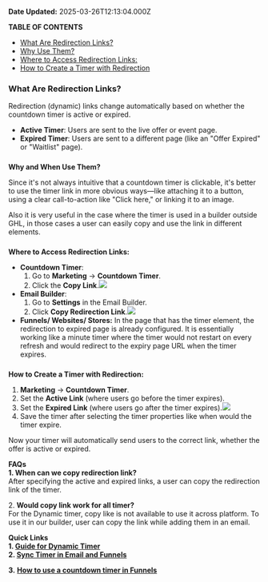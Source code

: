 **Date Updated:** 2025-03-26T12:13:04.000Z

**TABLE OF CONTENTS**

* [What Are Redirection Links?](#%E2%80%8B%E2%80%8BWhat-Are-Redirection-Links?)
* [Why Use Them?](#Why-Use-Them?)
* [Where to Access Redirection Links:](#Where-to-Access-Redirection-Links%3A)
* [How to Create a Timer with Redirection](#How-to-Create-a-Timer-with-Redirection%3A)

### **What Are Redirection Links?**

Redirection (dynamic) links change automatically based on whether the countdown timer is active or expired.

* **Active Timer**: Users are sent to the live offer or event page.
* **Expired Timer**: Users are sent to a different page (like an "Offer Expired" or "Waitlist" page).

###   
**Why and When Use Them?**

Since it's not always intuitive that a countdown timer is clickable, it's better to use the timer link in more obvious ways—like attaching it to a button, using a clear call-to-action like "Click here," or linking it to an image.  
  
Also it is very useful in the case where the timer is used in a builder outside GHL, in those cases a user can easily copy and use the link in different elements.

###   
**Where to Access Redirection Links:**

* **Countdown Timer**:  
   1. Go to **Marketing** \-> **Countdown Timer**.  
   2. Click the **Copy Link**.![](https://s3.amazonaws.com/cdn.freshdesk.com/data/helpdesk/attachments/production/155043382617/original/LPN9gJCLmuC4frlJdQemnp5Ncg1tJl2lpQ.png?1742196774)
* **Email Builder**:  
   1. Go to **Settings** in the Email Builder.  
   2. Click **Copy Redirection Link**.![](https://s3.amazonaws.com/cdn.freshdesk.com/data/helpdesk/attachments/production/155033163276/original/owuUR9aFwpUlo7W2K0HL6u0nbqLzu5xlNA.png?1726743398)
* **Funnels/ Websites/ Stores:** In the page that has the timer element, the redirection to expired page is already configured. It is essentially working like a minute timer where the timer would not restart on every refresh and would redirect to the expiry page URL when the timer expires.

###   
**How to Create a Timer with Redirection:**

1. **Marketing** \-> **Countdown Timer**.
2. Set the **Active Link** (where users go before the timer expires).
3. Set the **Expired Link** (where users go after the timer expires).![](https://s3.amazonaws.com/cdn.freshdesk.com/data/helpdesk/attachments/production/155033163101/original/QPOtIcIZR3uacsy0nBQ0stmU0L0xvek0gg.png?1726743308)
4. Save the timer after selecting the timer properties like when would the timer expire.

  
Now your timer will automatically send users to the correct link, whether the offer is active or expired.  
  
  
**FAQs**  
**1\. When can we copy redirection link?**  
After specifying the active and expired links, a user can copy the redirection link of the timer.  
  
2\. **Would copy link work for all timer?**  
For the Dynamic timer, copy like is not available to use it across platform. To use it in our builder, user can copy the link while adding them in an email.  
  
**Quick Links**  
**1\. [Guide for Dynamic Timer](https://help.gohighlevel.com/a/solutions/articles/155000004385?portalId=48000045315)**  
**2\. [Sync Timer in Email and Funnels](https://help.gohighlevel.com/a/solutions/articles/155000003102?portalId=48000045315)**

**3.** [**How to use a countdown timer in Funnels**](https://help.gohighlevel.com/a/solutions/articles/155000003122?portalId=48000045315)
  
  